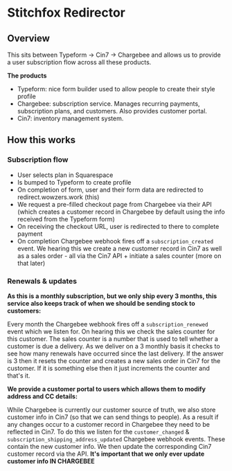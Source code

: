 # Stitchfox Redirector

## Overview

This sits between Typeform -> Cin7 -> Chargebee and allows us to provide a user subscription flow across all these products.

**The products**

- Typeform: nice form builder used to allow people to create their style profile
- Chargebee: subscription service. Manages recurring payments, subscription plans, and customers. Also provides customer portal.
- Cin7: inventory management system.

## How this works

### Subscription flow

- User selects plan in Squarespace
- Is bumped to Typeform to create profile
- On completion of form, user and their form data are redirected to redirect.wowzers.work (this)
- We request a pre-filled checkout page from Chargebee via their API (which creates a customer record in Chargebee by default using the info received from the Typeform form)
- On receiving the checkout URL, user is redirected to there to complete payment
- On completion Chargebee webhook fires off a `subscription_created` event. We hearing this we create a new customer record in Cin7 as well as a sales order - all via the Cin7 API + initiate a sales counter (more on that later)

### Renewals & updates

**As this is a monthly subscription, but we only ship every 3 months, this service also keeps track of when we should be sending stock to customers:**

Every month the Chargebee webhook fires off a `subscription_renewed` event which we listen for. On hearing this we check the sales counter for this customer. The sales counter is a number that is used to tell whether a customer is due a delivery. As we deliver on a 3 monthly basis it checks to see how many renewals have occurred since the last delivery. If the answer is 3 then it resets the counter and creates a new sales order in Cin7 for the customer. If it is something else then it just increments the counter and that's it.

**We provide a customer portal to users which allows them to modify address and CC details:**

While Chargebee is currently our customer source of truth, we also store customer info in Cin7 (so that we can send things to people). As a result if any changes occur to a customer record in Chargebee they need to be reflected in Cin7. To do this we listen for the `customer_changed` & `subscription_shipping_address_updated` Chargebee webhook events. These contain the new customer info. We then update the corresponding Cin7 customer record via the API. **It's important that we only ever update customer info IN CHARGEBEE**
